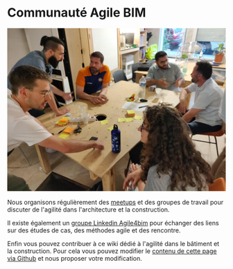 # Communauté Agile BIM

![Meetup Agile BIM](../.gitbook/assets/agile-bim-meetup.jpg)

Nous organisons régulièrement des [meetups](https://www.meetup.com/fr-FR/collaborative-architecture/) et des groupes de travail pour discuter de l'agilité dans l'architecture et la construction. 

Il existe également un [groupe Linkedin Agile4bim](https://www.linkedin.com/groups/8584849/) pour échanger des liens sur des études de cas, des méthodes agile et des rencontre.

Enfin vous pouvez contribuer à ce wiki dédié à l'agilité dans le bâtiment et la construction. Pour cela vous pouvez modifier le [contenu de cette page via  Github](https://github.com/sinsunsan/agile-bim-aec) et nous proposer votre modification.



